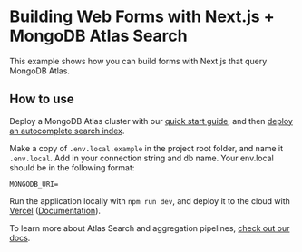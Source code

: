 # Building Web Forms with Next.js + MongoDB Atlas Search

This example shows how you can build forms with Next.js that query MongoDB Atlas.

## How to use

Deploy a MongoDB Atlas cluster with our [quick start guide](https://www.mongodb.com/docs/atlas/getting-started/), and then [deploy an autocomplete search index](https://www.mongodb.com/docs/atlas/atlas-search/tutorial/autocomplete-tutorial/).

Make a copy of `.env.local.example` in the project root folder, and name it `.env.local`. Add in your connection string and db name. Your env.local should be in the following format:

```
MONGODB_URI=
```

Run the application locally with `npm run dev`, and deploy it to the cloud with [Vercel](https://vercel.com/new?utm_source=github&utm_medium=readme&utm_campaign=next-example) ([Documentation](https://nextjs.org/docs/deployment)).

To learn more about Atlas Search and aggregation pipelines, [check out our docs](https://www.mongodb.com/docs/atlas/atlas-search/tutorial/autocomplete-tutorial/).

